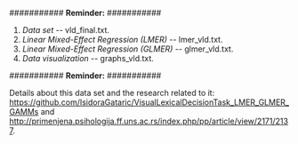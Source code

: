 ########### **Reminder:** ###########

1. *Data set* -- vld_final.txt.
2. *Linear Mixed-Effect Regression (LMER)* -- lmer_vld.txt.
3. *Linear Mixed-Effect Regression (GLMER)* -- glmer_vld.txt.
4. *Data visualization* -- graphs_vld.txt.

########### **Reminder:** ###########

Details about this data set and the research related to it: https://github.com/IsidoraGataric/VisualLexicalDecisionTask_LMER_GLMER_GAMMs and http://primenjena.psihologija.ff.uns.ac.rs/index.php/pp/article/view/2171/2137.
